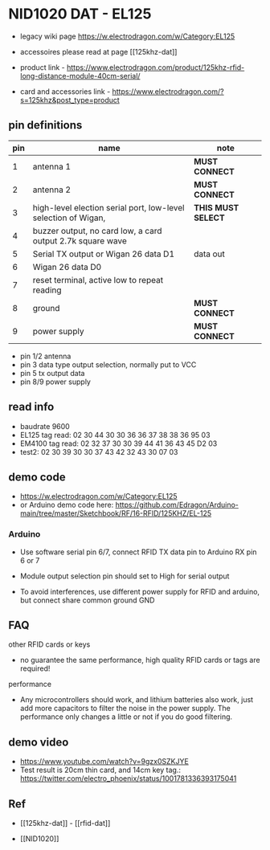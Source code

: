 

# NID1020 DAT - EL125

- legacy wiki page https://w.electrodragon.com/w/Category:EL125
- accessoires please read at page [[125khz-dat]]

- product link - https://www.electrodragon.com/product/125khz-rfid-long-distance-module-40cm-serial/
- card and accessories link - https://www.electrodragon.com/?s=125khz&post_type=product


## pin definitions 

| pin | name                                                           | note                 |
| --- | -------------------------------------------------------------- | -------------------- |
| 1   | antenna 1                                                      | **MUST CONNECT**     |
| 2   | antenna 2                                                      | **MUST CONNECT**     |
| 3   | high-level election serial port, low-level selection of Wigan, | **THIS MUST SELECT** |
| 4   | buzzer output, no card low, a card output 2.7k square wave     |                      |
| 5   | Serial TX output or Wigan 26 data D1                           | data out             |
| 6   | Wigan 26 data D0                                               |                      |
| 7   | reset terminal, active low to repeat reading                   |                      |
| 8   | ground                                                         | **MUST CONNECT**     |
| 9   | power supply                                                   | **MUST CONNECT**     |


- pin 1/2 antenna 
- pin 3 data type output selection, normally put to VCC
- pin 5 tx output data
- pin 8/9 power supply 



## read info 

- baudrate 9600
- EL125 tag read:  02 30 44 30 30 36 36 37 38 38 36 95 03 
- EM4100 tag read: 02 32 37 30 30 39 44 41 36 43 45 D2 03 
- test2:           02 30 39 30 30 37 43 42 32 43 30 07 03 


## demo code 

- https://w.electrodragon.com/w/Category:EL125
- or Arduino demo code here: https://github.com/Edragon/Arduino-main/tree/master/Sketchbook/RF/16-RFID/125KHZ/EL-125

### Arduino
* Use software serial pin 6/7, connect RFID TX data pin to Arduino RX pin 6 or 7
* Module output selection pin should set to High for serial output

* To avoid interferences, use different power supply for RFID and arduino, but connect share common ground GND



## FAQ 

other RFID cards or keys 
- no guarantee the same performance, high quality RFID cards or tags are required!

performance
- Any microcontrollers should work, and lithium batteries also work, just add more capacitors to filter the noise in the power supply. The performance only changes a little or not if you do good filtering.


## demo video 

- https://www.youtube.com/watch?v=9gzx0SZKJYE
- Test result is 20cm thin card, and 14cm key tag.: https://twitter.com/electro_phoenix/status/1001781336393175041



## Ref 

- [[125khz-dat]] - [[rfid-dat]]

- [[NID1020]]

